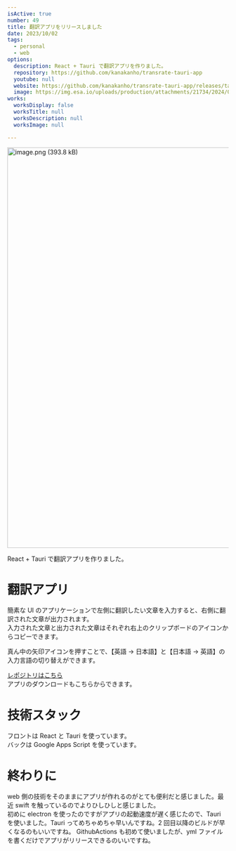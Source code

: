 ```yaml
---
isActive: true
number: 49
title: 翻訳アプリをリリースしました
date: 2023/10/02
tags:
  - personal
  - web
options:
  description: React + Tauri で翻訳アプリを作りました。
  repository: https://github.com/kanakanho/transrate-tauri-app
  youtube: null
  website: https://github.com/kanakanho/transrate-tauri-app/releases/tag/app-v0.0.0
  image: https://img.esa.io/uploads/production/attachments/21734/2024/09/24/148413/dcd1947b-68bd-41ab-8e18-fd90d04718dd.png
works:
  worksDisplay: false
  worksTitle: null
  worksDescription: null
  worksImage: null

---
```



<img width="912" alt="image.png (393.8 kB)" src="https://img.esa.io/uploads/production/attachments/21734/2024/09/24/148413/dcd1947b-68bd-41ab-8e18-fd90d04718dd.png">

React + Tauri で翻訳アプリを作りました。

<!--more-->

# 翻訳アプリ

簡素な UI のアプリケーションで左側に翻訳したい文章を入力すると、右側に翻訳された文章が出力されます。  
入力された文章と出力された文章はそれぞれ右上のクリップボードのアイコンからコピーできます。

真ん中の矢印アイコンを押すことで、【英語 → 日本語】と【日本語 → 英語】の入力言語の切り替えができます。

[レポジトリはこちら](https://github.com/kanakanho/transrate-tauri-app)  
アプリのダウンロードもこちらからできます。

# 技術スタック

フロントは React と Tauri を使っています。  
バックは Google Apps Script を使っています。

# 終わりに

web 側の技術をそのままにアプリが作れるのがとても便利だと感じました。最近 swift を触っているのでよりひしひしと感じました。  
初めに electron を使ったのですがアプリの起動速度が遅く感じたので、Tauri を使いました。Tauri ってめちゃめちゃ早いんですね。2 回目以降のビルドが早くなるのもいいですね。
GithubActions も初めて使いましたが、yml ファイルを書くだけでアプリがリリースできるのいいですね。
